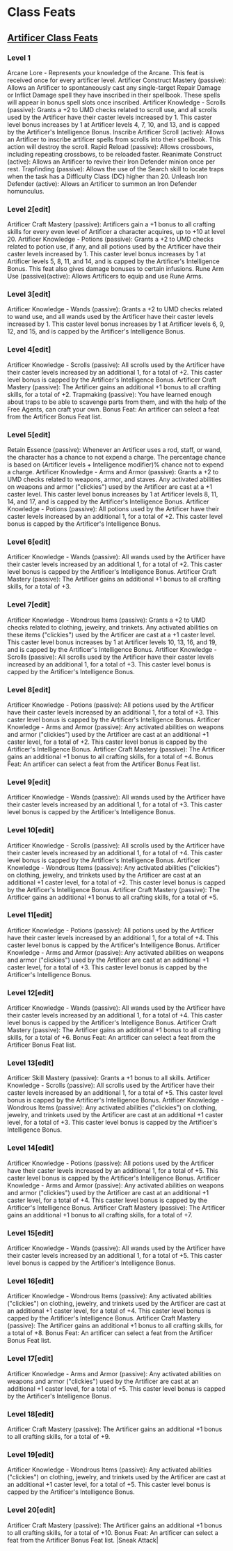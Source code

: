 # Class Feats

## [Artificer Class Feats](http://ddowiki.com/page/Category:Artificer_class_feats)

### Level 1
Arcane Lore - Represents your knowledge of the Arcane. This feat is received once for every artificer level.
Artificer Construct Mastery (passive): Allows an Artificer to spontaneously cast any single-target Repair Damage or Inflict Damage spell they have inscribed in their spellbook. These spells will appear in bonus spell slots once inscribed.
Artificer Knowledge - Scrolls (passive): Grants a +2 to UMD checks related to scroll use, and all scrolls used by the Artificer have their caster levels increased by 1. This caster level bonus increases by 1 at Artificer levels 4, 7, 10, and 13, and is capped by the Artificer's Intelligence Bonus.
Inscribe Artificer Scroll (active): Allows an Artificer to inscribe artificer spells from scrolls into their spellbook. This action will destroy the scroll.
Rapid Reload (passive): Allows crossbows, including repeating crossbows, to be reloaded faster.
Reanimate Construct (active): Allows an Artificer to revive their Iron Defender minion once per rest.
Trapfinding (passive): Allows the use of the Search skill to locate traps when the task has a Difficulty Class (DC) higher than 20.
Unleash Iron Defender (active): Allows an Artificer to summon an Iron Defender homunculus.

### Level 2[edit]
Artificer Craft Mastery (passive): Artificers gain a +1 bonus to all crafting skills for every even level of Artificer a character acquires, up to +10 at level 20.
Artificer Knowledge - Potions (passive): Grants a +2 to UMD checks related to potion use, if any, and all potions used by the Artificer have their caster levels increased by 1. This caster level bonus increases by 1 at Artificer levels 5, 8, 11, and 14, and is capped by the Artificer's Intelligence Bonus. This feat also gives damage bonuses to certain infusions.
Rune Arm Use (passive)(active): Allows Artificers to equip and use Rune Arms.
### Level 3[edit]
Artificer Knowledge - Wands (passive): Grants a +2 to UMD checks related to wand use, and all wands used by the Artificer have their caster levels increased by 1. This caster level bonus increases by 1 at Artificer levels 6, 9, 12, and 15, and is capped by the Artificer's Intelligence Bonus.

### Level 4[edit]
Artificer Knowledge - Scrolls (passive): All scrolls used by the Artificer have their caster levels increased by an additional 1, for a total of +2. This caster level bonus is capped by the Artificer's Intelligence Bonus.
Artificer Craft Mastery (passive): The Artificer gains an additional +1 bonus to all crafting skills, for a total of +2.
Trapmaking (passive): You have learned enough about traps to be able to scavenge parts from them, and with the help of the Free Agents, can craft your own.
Bonus Feat: An artificer can select a feat from the Artificer Bonus Feat list.

### Level 5[edit]
Retain Essence (passive): Whenever an Artificer uses a rod, staff, or wand, the character has a chance to not expend a charge. The percentage chance is based on (Artificer levels + Intelligence modifier)% chance not to expend a charge.
Artificer Knowledge - Arms and Armor (passive): Grants a +2 to UMD checks related to weapons, armor, and staves. Any activated abilities on weapons and armor ("clickies") used by the Artificer are cast at a +1 caster level. This caster level bonus increases by 1 at Artificer levels 8, 11, 14, and 17, and is capped by the Artificer's Intelligence Bonus.
Artificer Knowledge - Potions (passive): All potions used by the Artificer have their caster levels increased by an additional 1, for a total of +2. This caster level bonus is capped by the Artificer's Intelligence Bonus.

### Level 6[edit]
Artificer Knowledge - Wands (passive): All wands used by the Artificer have their caster levels increased by an additional 1, for a total of +2. This caster level bonus is capped by the Artificer's Intelligence Bonus.
Artificer Craft Mastery (passive): The Artificer gains an additional +1 bonus to all crafting skills, for a total of +3.
### Level 7[edit]
Artificer Knowledge - Wondrous Items (passive): Grants a +2 to UMD checks related to clothing, jewelry, and trinkets. Any activated abilities on these items ("clickies") used by the Artificer are cast at a +1 caster level. This caster level bonus increases by 1 at Artificer levels 10, 13, 16, and 19, and is capped by the Artificer's Intelligence Bonus.
Artificer Knowledge - Scrolls (passive): All scrolls used by the Artificer have their caster levels increased by an additional 1, for a total of +3. This caster level bonus is capped by the Artificer's Intelligence Bonus.
### Level 8[edit]
Artificer Knowledge - Potions (passive): All potions used by the Artificer have their caster levels increased by an additional 1, for a total of +3. This caster level bonus is capped by the Artificer's Intelligence Bonus.
Artificer Knowledge - Arms and Armor (passive): Any activated abilities on weapons and armor ("clickies") used by the Artificer are cast at an additional +1 caster level, for a total of +2. This caster level bonus is capped by the Artificer's Intelligence Bonus.
Artificer Craft Mastery (passive): The Artificer gains an additional +1 bonus to all crafting skills, for a total of +4.
Bonus Feat: An artificer can select a feat from the Artificer Bonus Feat list.
### Level 9[edit]
Artificer Knowledge - Wands (passive): All wands used by the Artificer have their caster levels increased by an additional 1, for a total of +3. This caster level bonus is capped by the Artificer's Intelligence Bonus.
### Level 10[edit]
Artificer Knowledge - Scrolls (passive): All scrolls used by the Artificer have their caster levels increased by an additional 1, for a total of +4. This caster level bonus is capped by the Artificer's Intelligence Bonus.
Artificer Knowledge - Wondrous Items (passive): Any activated abilities ("clickies") on clothing, jewelry, and trinkets used by the Artificer are cast at an additional +1 caster level, for a total of +2. This caster level bonus is capped by the Artificer's Intelligence Bonus.
Artificer Craft Mastery (passive): The Artificer gains an additional +1 bonus to all crafting skills, for a total of +5.
### Level 11[edit]
Artificer Knowledge - Potions (passive): All potions used by the Artificer have their caster levels increased by an additional 1, for a total of +4. This caster level bonus is capped by the Artificer's Intelligence Bonus.
Artificer Knowledge - Arms and Armor (passive): Any activated abilities on weapons and armor ("clickies") used by the Artificer are cast at an additional +1 caster level, for a total of +3. This caster level bonus is capped by the Artificer's Intelligence Bonus.
### Level 12[edit]
Artificer Knowledge - Wands (passive): All wands used by the Artificer have their caster levels increased by an additional 1, for a total of +4. This caster level bonus is capped by the Artificer's Intelligence Bonus.
Artificer Craft Mastery (passive): The Artificer gains an additional +1 bonus to all crafting skills, for a total of +6.
Bonus Feat: An artificer can select a feat from the Artificer Bonus Feat list.
### Level 13[edit]
Artificer Skill Mastery (passive): Grants a +1 bonus to all skills.
Artificer Knowledge - Scrolls (passive): All scrolls used by the Artificer have their caster levels increased by an additional 1, for a total of +5. This caster level bonus is capped by the Artificer's Intelligence Bonus.
Artificer Knowledge - Wondrous Items (passive): Any activated abilities ("clickies") on clothing, jewelry, and trinkets used by the Artificer are cast at an additional +1 caster level, for a total of +3. This caster level bonus is capped by the Artificer's Intelligence Bonus.
### Level 14[edit]
Artificer Knowledge - Potions (passive): All potions used by the Artificer have their caster levels increased by an additional 1, for a total of +5. This caster level bonus is capped by the Artificer's Intelligence Bonus.
Artificer Knowledge - Arms and Armor (passive): Any activated abilities on weapons and armor ("clickies") used by the Artificer are cast at an additional +1 caster level, for a total of +4. This caster level bonus is capped by the Artificer's Intelligence Bonus.
Artificer Craft Mastery (passive): The Artificer gains an additional +1 bonus to all crafting skills, for a total of +7.
### Level 15[edit]
Artificer Knowledge - Wands (passive): All wands used by the Artificer have their caster levels increased by an additional 1, for a total of +5. This caster level bonus is capped by the Artificer's Intelligence Bonus.
### Level 16[edit]
Artificer Knowledge - Wondrous Items (passive): Any activated abilities ("clickies") on clothing, jewelry, and trinkets used by the Artificer are cast at an additional +1 caster level, for a total of +4. This caster level bonus is capped by the Artificer's Intelligence Bonus.
Artificer Craft Mastery (passive): The Artificer gains an additional +1 bonus to all crafting skills, for a total of +8.
Bonus Feat: An artificer can select a feat from the Artificer Bonus Feat list.
### Level 17[edit]
Artificer Knowledge - Arms and Armor (passive): Any activated abilities on weapons and armor ("clickies") used by the Artificer are cast at an additional +1 caster level, for a total of +5. This caster level bonus is capped by the Artificer's Intelligence Bonus.
### Level 18[edit]
Artificer Craft Mastery (passive): The Artificer gains an additional +1 bonus to all crafting skills, for a total of +9.
### Level 19[edit]
Artificer Knowledge - Wondrous Items (passive): Any activated abilities ("clickies") on clothing, jewelry, and trinkets used by the Artificer are cast at an additional +1 caster level, for a total of +5. This caster level bonus is capped by the Artificer's Intelligence Bonus.
### Level 20[edit]
Artificer Craft Mastery (passive): The Artificer gains an additional +1 bonus to all crafting skills, for a total of +10.
Bonus Feat: An artificer can select a feat from the Artificer Bonus Feat list.
|Sneak Attack|